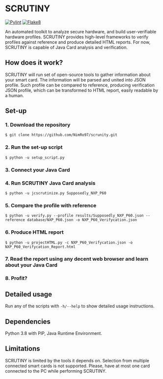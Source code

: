 # SCRUTINY

[![Pylint](https://github.com/NimRo97/scrutiny/actions/workflows/pylint.yml/badge.svg?branch=main)](https://github.com/NimRo97/scrutiny/actions/workflows/pylint.yml)
[![Flake8](https://github.com/NimRo97/scrutiny/actions/workflows/flake8.yml/badge.svg?branch=main)](https://github.com/NimRo97/scrutiny/actions/workflows/flake8.yml)

An automated toolkit to analyze secure hardware, and build user-verifiable hardware profiles. SCRUTINY provides high-level frameworks to verify profiles against reference and produce detailed HTML reports. For now, SCRUTINY is capable of Java Card analysis and verification.

## How does it work?

SCRUTINY will run set of open-source tools to gather information about your smart card. The information will be parsed and united into JSON profile. Such profile can be compared to reference, producing verification JSON profile, which can be transformed to HTML report, easily readable by a human.

## Set-up

### 1. Download the repository

`$ git clone https://github.com/NimRo97/scrunity.git`

### 2. Run the set-up script

`$ python -u setup_script.py`

### 3. Connect your Java Card

### 4. Run SCRUTINY Java Card analysis

`$ python -u jcscrutinize.py Supposedly_NXP_P60`

### 5. Compare the profile with reference

`$ python -u verify.py --profile results/Supposedly_NXP_P60.json --reference database/NXP_P60.json -o NXP_P60_Verifycation.json`

### 6. Produce HTML report

`$ python -u projectHTML.py -c NXP_P60_Verifycation.json -o NXP_P60_Verifycation_Report.html`

### 7. Read the report using any decent web browser and learn about your Java Card

### 8. Profit?

## Detailed usage

Run any of the scripts with `-h/--help` to show detailed usage instructions.

## Dependencies

Python 3.8 with PIP, Java Runtime Environment.

## Limitations

SCRUTINY is limited by the tools it depends on. Selection from multiple connected smart cards is not supported. Please, have at most one card connected to the PC while performing SCRUTINY.
